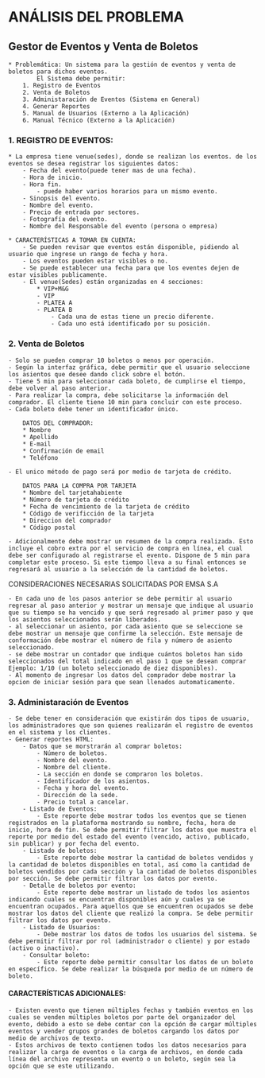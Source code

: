 # ANÁLISIS DEL PROBLEMA

## Gestor de Eventos y Venta de Boletos

    * Problemática: Un sistema para la gestión de eventos y venta de boletos para dichos eventos.
            El Sistema debe permitir:
        1. Registro de Eventos
        2. Venta de Boletos
        3. Administaración de Eventos (Sistema en General)
        4. Generar Reportes
        5. Manual de Usuarios (Externo a la Aplicación)
        6. Manual Técnico (Externo a la Aplicación)
    
    




### 1. REGISTRO DE EVENTOS:

    * La empresa tiene venue(sedes), donde se realizan los eventos. de los eventos se desea registrar los siguientes datos: 
        - Fecha del evento(puede tener mas de una fecha).
        - Hora de inicio.
        - Hora fin.
            - puede haber varios horarios para un mismo evento. 
        - Sinopsis del evento.
        - Nombre del evento.
        - Precio de entrada por sectores.
        - Fotografía del evento.
        - Nombre del Responsable del evento (persona o empresa)

    * CARACTERÍSTICAS A TOMAR EN CUENTA:
        - Se pueden revisar que eventos están disponible, pidiendo al usuario que ingrese un rango de fecha y hora.
        - Los eventos pueden estar visibles o no.
        - Se puede establecer una fecha para que los eventes dejen de estar visibles publicamente. 
        - El venue(Sedes) están organizadas en 4 secciones:
            * VIP+M&G
            - VIP
            - PLATEA A
            - PLATEA B
                - Cada una de estas tiene un precio diferente.   
                - Cada uno está identificado por su posición. 
### 2. Venta de Boletos
    - Solo se pueden comprar 10 boletos o menos por operación.
    - Según la interfaz gráfica, debe permitir que el usuario seleccione los asientos que desee dando click sobre el botón. 
    - Tiene 5 min para seleccionar cada boleto, de cumplirse el tiempo, debe volver al paso anterior.
    - Para realizar la compra, debe solicitarse la información del comprador. El cliente tiene 10 min para concluir con este proceso.
    - Cada boleto debe tener un identificador único. 

        DATOS DEL COMPRADOR:
        * Nombre
        * Apellido
        * E-mail
        * Confirmación de email
        * Teléfono

    - El unico método de pago será por medio de tarjeta de crédito.

        DATOS PARA LA COMPRA POR TARJETA
        * Nombre del tarjetahabiente
        * Número de tarjeta de crédito
        * Fecha de vencimiento de la tarjeta de crédito
        * Código de verificción de la tarjeta
        * Direccion del comprador
        * Código postal

    - Adicionalmente debe mostrar un resumen de la compra realizada. Esto incluye el cobro extra por el servicio de compra en línea, el cual debe ser configurado al registrarse el evento. Dispone de 5 min para completar este proceso. Si este tiempo lleva a su final entonces se regresará al usuario a la selección de la cantidad de boletos.

CONSIDERACIONES NECESARIAS SOLICITADAS POR EMSA S.A

    - En cada uno de los pasos anterior se debe permitir al usuario regresar al paso anterior y mostrar un mensaje que indique al usuario que su tiempo se ha vencido y que será regresado al primer paso y que los asientos seleccionados serán liberados.
    - al seleccionar un asiento, por cada asiento que se seleccione se debe mostrar un mensaje que confirme la selección. Este mensaje de conformación debe mostrar el número de fila y número de asiento seleccionado.
    - se debe mostrar un contador que indique cuántos boletos han sido seleccionados del total indicado en el paso 1 que se desean comprar 
    Ejemplo: 1/10 (un boleto seleccionado de diez disponibles).
    - Al momento de ingresar los datos del comprador debe mostrar la opcion de iniciar sesión para que sean llenados automaticamente. 

### 3. Administaración de Eventos

    - Se debe tener en consideración que existirán dos tipos de usuario, los administradores que son quienes realizarán el registro de eventos en el sistema y los clientes. 
    - Generar reportes HTML:
        - Datos que se morstrarán al comprar boletos:
            - Número de boletos.
            - Nombre del evento.
            - Nombre del cliente.
            - La sección en donde se compraron los boletos.
            - Identificador de los asientos. 
            - Fecha y hora del evento.
            - Dirección de la sede. 
            - Precio total a cancelar. 
        - Listado de Eventos:
            - Este reporte debe mostrar todos los eventos que se tienen registrados en la plataforma mostrando su nombre, fecha, hora de inicio, hora de fin. Se debe permitir filtrar los datos que muestra el reporte por medio del estado del evento (vencido, activo, publicado, sin publicar) y por fecha del evento.
        - Listado de boletos: 
            - Este reporte debe mostrar la cantidad de boletos vendidos y la cantidad de boletos disponibles en total, así como la cantidad de boletos vendidos por cada sección y la cantidad de boletos disponibles por sección. Se debe permitir filtrar los datos por evento.
        - Detalle de boletos por evento:
            - Este reporte debe mostrar un listado de todos los asientos indicando cuales se encuentran disponibles aún y cuales ya se encuentran ocupados. Para aquellos que se encuentren ocupados se debe mostrar los datos del cliente que realizó la compra. Se debe permitir filtrar los datos por evento.
        - Listado de Usuarios:
            - Debe mostrar los datos de todos los usuarios del sistema. Se debe permitir filtrar por rol (administrador o cliente) y por estado (activo o inactivo).
        - Consultar boleto:
            - Este reporte debe permitir consultar los datos de un boleto en específico. Se debe realizar la búsqueda por medio de un número de boleto.


#### CARACTERÍSTICAS ADICIONALES:
    - Existen evento que tienen múltiples fechas y también eventos en los cuales se venden múltiples boletos por parte del organizador del evento, debido a esto se debe contar con la opción de cargar múltiples eventos y vender grupos grandes de boletos cargando los datos por medio de archivos de texto.
    - Estos archivos de texto contienen todos los datos necesarios para realizar la carga de eventos o la carga de archivos, en donde cada línea del archivo representa un evento o un boleto, según sea la opción que se este utilizando.
